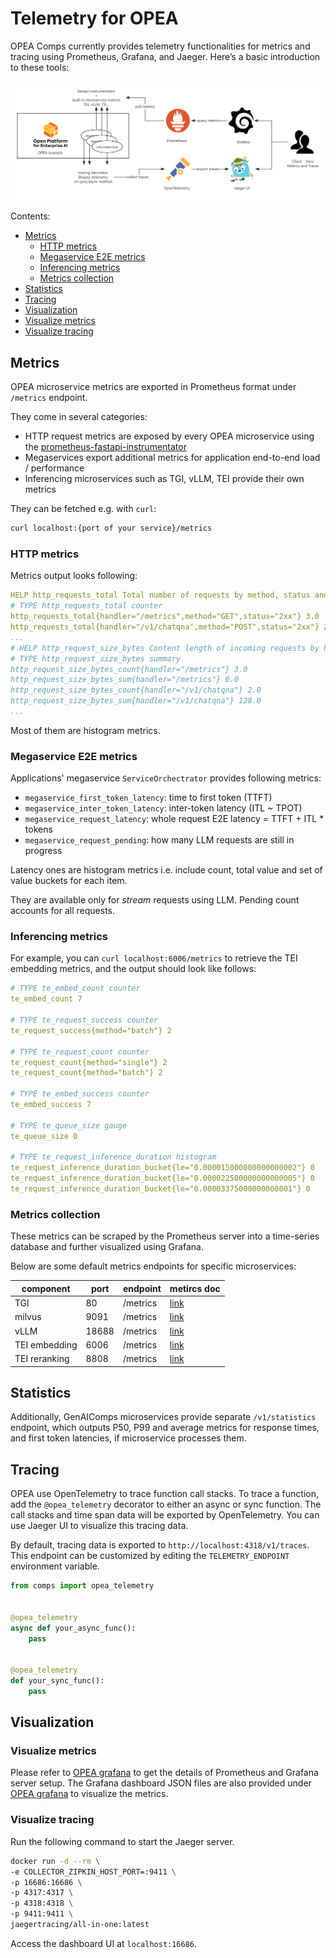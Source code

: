 # Telemetry for OPEA

OPEA Comps currently provides telemetry functionalities for metrics and tracing using Prometheus, Grafana, and Jaeger. Here’s a basic introduction to these tools:

![opea telemetry](../assets/img/opea_telemetry.jpg)

Contents:

- [Metrics](#metrics)
  - [HTTP metrics](#http-metrics)
  - [Megaservice E2E metrics](#megaservice-e2e-metrics)
  - [Inferencing metrics](#inferencing-metrics)
  - [Metrics collection](#metrics-collection)
- [Statistics](#statistics)
- [Tracing](#tracing)
- [Visualization](#visualization)
- [Visualize metrics](#visualize-metrics)
- [Visualize tracing](#visualize-tracing)

## Metrics

OPEA microservice metrics are exported in Prometheus format under `/metrics` endpoint.

They come in several categories:

- HTTP request metrics are exposed by every OPEA microservice using the [prometheus-fastapi-instrumentator](https://github.com/trallnag/prometheus-fastapi-instrumentator)
- Megaservices export additional metrics for application end-to-end load / performance
- Inferencing microservices such as TGI, vLLM, TEI provide their own metrics

They can be fetched e.g. with `curl`:

```bash
curl localhost:{port of your service}/metrics
```

### HTTP metrics

Metrics output looks following:

```yaml
HELP http_requests_total Total number of requests by method, status and handler.
# TYPE http_requests_total counter
http_requests_total{handler="/metrics",method="GET",status="2xx"} 3.0
http_requests_total{handler="/v1/chatqna",method="POST",status="2xx"} 2.0
...
# HELP http_request_size_bytes Content length of incoming requests by handler. Only value of header is respected. Otherwise ignored. No percentile calculated.
# TYPE http_request_size_bytes summary
http_request_size_bytes_count{handler="/metrics"} 3.0
http_request_size_bytes_sum{handler="/metrics"} 0.0
http_request_size_bytes_count{handler="/v1/chatqna"} 2.0
http_request_size_bytes_sum{handler="/v1/chatqna"} 128.0
...
```

Most of them are histogram metrics.

### Megaservice E2E metrics

Applications' megaservice `ServiceOrchectrator` provides following metrics:

- `megaservice_first_token_latency`: time to first token (TTFT)
- `megaservice_inter_token_latency`: inter-token latency (ITL ~ TPOT)
- `megaservice_request_latency`: whole request E2E latency = TTFT + ITL \* tokens
- `megaservice_request_pending`: how many LLM requests are still in progress

Latency ones are histogram metrics i.e. include count, total value and set of value buckets for each item.

They are available only for _stream_ requests using LLM. Pending count accounts for all requests.

### Inferencing metrics

For example, you can `curl localhost:6006/metrics` to retrieve the TEI embedding metrics, and the output should look like follows:

```yaml
# TYPE te_embed_count counter
te_embed_count 7

# TYPE te_request_success counter
te_request_success{method="batch"} 2

# TYPE te_request_count counter
te_request_count{method="single"} 2
te_request_count{method="batch"} 2

# TYPE te_embed_success counter
te_embed_success 7

# TYPE te_queue_size gauge
te_queue_size 0

# TYPE te_request_inference_duration histogram
te_request_inference_duration_bucket{le="0.000015000000000000002"} 0
te_request_inference_duration_bucket{le="0.000022500000000000005"} 0
te_request_inference_duration_bucket{le="0.00003375000000000001"} 0
```

### Metrics collection

These metrics can be scraped by the Prometheus server into a time-series database and further visualized using Grafana.

Below are some default metrics endpoints for specific microservices:

| component     | port  | endpoint | metircs doc                                                                                             |
| ------------- | ----- | -------- | ------------------------------------------------------------------------------------------------------- |
| TGI           | 80    | /metrics | [link](https://huggingface.co/docs/text-generation-inference/en/basic_tutorials/monitoring)             |
| milvus        | 9091  | /metrics | [link](https://milvus.io/docs/monitor.md)                                                               |
| vLLM          | 18688 | /metrics | [link](https://docs.vllm.ai/en/v0.5.0/serving/metrics.html)                                             |
| TEI embedding | 6006  | /metrics | [link](https://huggingface.github.io/text-embeddings-inference/#/Text%20Embeddings%20Inference/metrics) |
| TEI reranking | 8808  | /metrics | [link](https://huggingface.github.io/text-embeddings-inference/#/Text%20Embeddings%20Inference/metrics) |

## Statistics

Additionally, GenAIComps microservices provide separate `/v1/statistics` endpoint, which outputs P50, P99 and average metrics
for response times, and first token latencies, if microservice processes them.

## Tracing

OPEA use OpenTelemetry to trace function call stacks. To trace a function, add the `@opea_telemetry` decorator to either an async or sync function. The call stacks and time span data will be exported by OpenTelemetry. You can use Jaeger UI to visualize this tracing data.

By default, tracing data is exported to `http://localhost:4318/v1/traces`. This endpoint can be customized by editing the `TELEMETRY_ENDPOINT` environment variable.

```py
from comps import opea_telemetry


@opea_telemetry
async def your_async_func():
    pass


@opea_telemetry
def your_sync_func():
    pass
```

## Visualization

### Visualize metrics

Please refer to [OPEA grafana](https://github.com/opea-project/GenAIEval/tree/main/evals/benchmark/grafana/README.md) to get the details of Prometheus and Grafana server setup. The Grafana dashboard JSON files are also provided under [OPEA grafana](https://github.com/opea-project/GenAIEval/tree/main/evals/benchmark/grafana) to visualize the metrics.

### Visualize tracing

Run the following command to start the Jaeger server.

```bash
docker run -d --rm \
-e COLLECTOR_ZIPKIN_HOST_PORT=:9411 \
-p 16686:16686 \
-p 4317:4317 \
-p 4318:4318 \
-p 9411:9411 \
jaegertracing/all-in-one:latest
```

Access the dashboard UI at `localhost:16686`.
